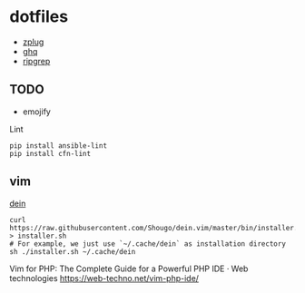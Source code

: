 # dotfiles

* [zplug](https://github.com/zplug/zplug)
* [ghq](https://github.com/motemen/ghq)
* [ripgrep](https://github.com/BurntSushi/ripgrep)


## TODO

* emojify


Lint

```
pip install ansible-lint
pip install cfn-lint
```

## vim

[dein](https://github.com/Shougo/dein.vim)

```
curl https://raw.githubusercontent.com/Shougo/dein.vim/master/bin/installer.sh > installer.sh
# For example, we just use `~/.cache/dein` as installation directory
sh ./installer.sh ~/.cache/dein
```

Vim for PHP: The Complete Guide for a Powerful PHP IDE · Web technologies
https://web-techno.net/vim-php-ide/
